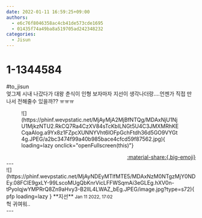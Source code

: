 ```yaml
---
date: 2022-01-11 16:59:25+09:00
authors:
  - e6c76f8046358ac4cb41de573cde1695
  - 01435f74a49ba8a519705ad242348232
categories:
  - Jisun
---
```


# 1-1344584

<div class="post-container" markdown="1">
<div class="content-container md-sidebar__scrollwrap" markdown="1">

\#to_jisun<br>엊그제 시내 나갔다가 대왕 춘식이 인형 보자마자 지선이 생각나더랑....언젠가 직접 만나서 전해줄수 있을까?? ㅠㅠㅠ
<figure markdown="1">
![](https://phinf.wevpstatic.net/MjAyMjA2MjBfNTQg/MDAxNjU1NjU1MjkzNTU2.RkCQ7Ra4CzXV84sTcKbILNGt5U4C3JMXMRhKECqaAIog.a9Yx8z1FZpcXUNNYVht6lOFpGchFtdh36d5GO9VYGt4g.JPEG/a2bc3474f99a40b985bace4cfcd59f87562.jpg){ loading=lazy onclick="openFullscreen(this)"}
</figure>


</div>
</div>

<div style="text-align: right;" markdown="1">
<a href="https://weverse.io/fromis9/fanpost/1-1344584" style="text-align: right;">:material-share:{.big-emoji}</a>
</div>
---

<div class="comments-container md-sidebar__scrollwrap" markdown="1">
<div class="comment" markdown="1">
<div class='id-container' markdown="1">
![](https://phinf.wevpstatic.net/MjAyNDEyMTlfMTE5/MDAxNzM0NTgzMjY0NDEy.08FClE9gxLY-99LscoMUgQbKnrVicLFFWSqmAi3eGLEg.hXV0n-tPyoIqjwYMPRrQ8Zn9aHvy3-B2llL4LWAZ_bEg.JPEG/image.jpg?type=s72){ pfp loading=lazy }
**<span class="artist">지선</span>** <small>Jan 11 2022, 17:02</small><br>
</div>
<div class='comment-body' markdown="1">
헉 귀여워..
</div>
</div>
</div>
---
